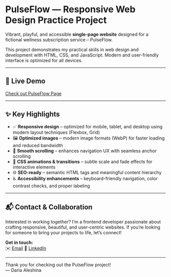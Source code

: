 # PulseFlow — Responsive Web Design Practice Project

Vibrant, playful, and accessible **single-page website** designed for a fictional wellness subscription service – PulseFlow.

This project demonstrates my practical skills in web design and development with HTML, CSS, and JavaScript. Modern and user-friendly interface is optimized for all devices.

---

## 🚀 Live Demo

[Check out PulseFlow Page](https://pulseflow-by-daria-aleshina.netlify.app/)

---

## ✨ Key Highlights

- ✅ **Responsive design** – optimized for mobile, tablet, and desktop using modern layout techniques (Flexbox, Grid)
- 🖼️ **Optimized images** – modern image formats (WebP) for faster loading and reduced bandwidth
- 💨 **Smooth scrolling** – enhances navigation UX with seamless anchor scrolling
- 🎨 **CSS animations & transitions** – subtle scale and fade effects for interactive elements
- 🌐 **SEO-ready** – semantic HTML tags and meaningful content hierarchy
- ♿ **Accessibility enhancements** – keyboard-friendly navigation, color contrast checks, and proper labeling

---

## 📬 Contact & Collaboration

Interested in working together? I’m a frontend developer passionate about crafting responsive, beautiful, and user-centric websites. If you’re looking for someone to bring your projects to life, let’s connect!

**Get in touch:**  
✉️ [Email](mailto:ddaleshina@gmail.com?subject=Hire%20the%20Developer%20Behind%20Urban%20Green%20Solutions&body=Hi%2C%0A%0AI%20found%20your%20Urban%20Green%20Solutions%20project%20and%20would%20love%20to%20chat%20about%20working%20together.%0A%0AThanks!)
🔗 [LinkedIn](https://www.linkedin.com/in/ddaleshina)

---

Thank you for checking out the PulseFlow project!  
— Daria Aleshina
